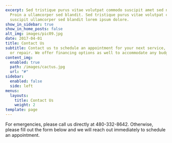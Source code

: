 ```yaml
---
excerpt: Sed tristique purus vitae volutpat commodo suscipit amet sed nibh.
  Proin a ullamcorper sed blandit. Sed tristique purus vitae volutpat commodo
  suscipit ullamcorper sed blandit lorem ipsum dolore.
show_in_sidebar: true
show_in_home_posts: false
alt_img: images/pic09.jpg
date: 2017-04-01
title: Contact Us
subtitle: Contact us to schedule an appointment for your next service, install,
  or repair. We offer financing options as well to accommodate any budget.
content_img:
  enabled: true
  path: /images/cactus.jpg
  url: "#"
sidebar:
  enabled: false
  side: left
menus:
  layouts:
    title: Contact Us
    weight: 2
template: page
---
```

For emergencies, please call us directly at 480-332-8642. Otherwise, please fill out the form below and we will reach out immediately to schedule an appointment.